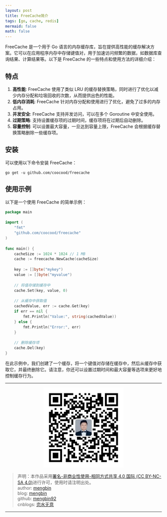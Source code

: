 ```yaml
---
layout: post
title: FreeCache简介
tags: [go, cache, redis]
mermaid: false
math: false
---  
```


FreeCache 是一个用于 Go 语言的内存缓存库，旨在提供高性能的缓存解决方案。它可以在应用程序内存中存储键值对，用于加速访问频繁的数据，如数据库查询结果、计算结果等。以下是 FreeCache 的一些特点和使用方法的详细介绍：

## 特点

1. **高性能**: FreeCache 使用了类似 LRU 的缓存替换策略，同时进行了优化以减少内存分配和垃圾回收的次数，从而提供出色的性能。
2. **低内存消耗**: FreeCache 针对内存分配和使用进行了优化，避免了过多的内存占用。
3. **并发安全**: FreeCache 支持并发访问，可以在多个 Goroutine 中安全使用。
4. **过期策略**: 支持设置缓存项的过期时间，缓存项将在过期后自动删除。
5. **容量控制**: 可以设置最大容量，一旦达到容量上限，FreeCache 会根据缓存替换策略删除一些缓存项。

## 安装

可以使用以下命令安装 FreeCache：

```shell
go get -u github.com/coocood/freecache
```

## 使用示例

以下是一个使用 FreeCache 的简单示例：

```go
package main

import (
    "fmt"
    "github.com/coocood/freecache"
)

func main() {
    cacheSize := 1024 * 1024 // 1 MB
    cache := freecache.NewCache(cacheSize)

    key := []byte("mykey")
    value := []byte("myvalue")

    // 将值存储到缓存中
    cache.Set(key, value, 0)

    // 从缓存中获取值
    cachedValue, err := cache.Get(key)
    if err == nil {
        fmt.Println("Value:", string(cachedValue))
    } else {
        fmt.Println("Error:", err)
    }

    // 删除缓存项
    cache.Del(key)
}
```

在此示例中，我们创建了一个缓存，将一个键值对存储在缓存中，然后从缓存中获取它，并最终删除它。请注意，你还可以设置过期时间和最大容量等选项来更好地控制缓存行为。

---

<div align="center">
  <img src="../img/qrcode_wechat.jpg" alt="孟斯特">
</div>

> 声明：本作品采用[署名-非商业性使用-相同方式共享 4.0 国际 (CC BY-NC-SA 4.0)](https://creativecommons.org/licenses/by-nc-sa/4.0/deed.zh)进行许可，使用时请注明出处。  
> author: [mengbin](mengbin1992@outlook.com)  
> blog: [mengbin](https://mengbin.top)  
> github: [mengbin92](https://mengbin92.github.io/)  
> cnblogs: [恋水无意](https://www.cnblogs.com/lianshuiwuyi/)  

---

